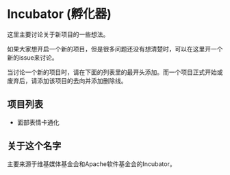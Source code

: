 # Incubator (孵化器)
这里主要讨论关于新项目的一些想法。

如果大家想开启一个新的项目，但是很多问题还没有想清楚时，可以在这里开一个新的issue来讨论。

当讨论一个新的项目时，请在下面的列表里的最开头添加。而一个项目正式开始或废弃后，请添加该项目的去向并添加删除线。

## 项目列表

* 面部表情卡通化

## 关于这个名字

主要来源于维基媒体基金会和Apache软件基金会的Incubator。
